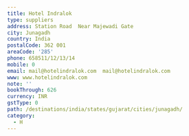 ```yaml
---
title: Hotel Indralok
type: suppliers
address: Station Road  Near Majewadi Gate
city: Junagadh
country: India
postalCode: 362 001
areaCode: '285'
phone: 658511/12/13/14
mobile: 0
email: mail@hotelindralok.com  mail@hotelindralok.com
www: www.hotelindralok.com
note: ''
bookThrough: 626
currency: INR
gstType: 0
path: /destinations/india/states/gujarat/cities/junagadh/
category:
  - H
---
```


